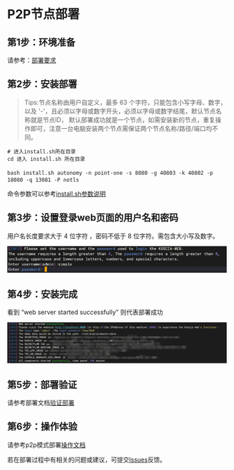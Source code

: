 # P2P节点部署

## 第1步：环境准备

请参考：[部署要求](./request.md)

## 第2步：安装部署
> Tips:节点名称由用户自定义，最多 63 个字符，只能包含小写字母、数字，以及 '-'，且必须以字母或数字开头，必须以字母或数字结尾，默认节点名称就是节点ID，
> 默认部署成功就是一个节点，如需安装新的节点，重复操作即可，注意一台电脑安装两个节点需保证两个节点名称/路径/端口均不同。

```shell
# 进入install.sh所在目录
cd 进入 install.sh 所在目录

bash install.sh autonomy -n point-one -s 8080 -g 40803 -k 40802 -p 18080 -q 13081 -P notls
```
命令参数可以参考[install.sh参数说明](./guide.md#installsh参数详解)

## 第3步：设置登录web页面的用户名和密码
用户名长度要求大于 4 位字符 ，密码不低于 8 位字符。需包含大小写及数字。

![](../imgs/username_password.jpg)

## 第4步：安装完成
看到 “web server started successfully” 则代表部署成功

![](../imgs/install_success.jpg)

## 第5步：部署验证
请参考部署文档[验证部署](./guide.md#验证部署)

## 第6步：操作体验
请参考p2p模式部署[操作文档](../operation/p2p.md)


若在部署过程中有相关的问题或建议，可提交[Issues](https://github.com/secretflow/secretpad/issues)反馈。